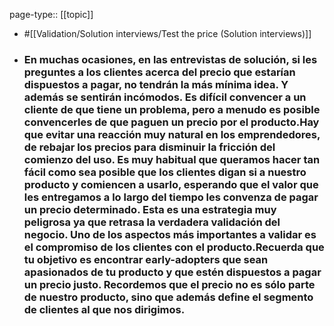 page-type:: [[topic]]

- #[[Validation/Solution interviews/Test the price (Solution interviews)]]

- ### En muchas ocasiones, en las entrevistas de solución, si les preguntes a los clientes acerca del precio que estarían dispuestos a pagar, no tendrán la más mínima idea. Y además se sentirán incómodos. Es difícil convencer a un cliente de que tiene un problema, pero a menudo es posible convencerles de que paguen un precio por el producto.Hay que evitar una reacción muy natural en los emprendedores, de rebajar los precios para disminuir la fricción del comienzo del uso. Es muy habitual que queramos hacer tan fácil como sea posible que los clientes digan si a nuestro producto y comiencen a usarlo, esperando que el valor que les entregamos a lo largo del tiempo les convenza de pagar un precio determinado. Esta es una estrategia muy peligrosa ya que retrasa la verdadera validación del negocio. Uno de los aspectos más importantes a validar es el compromiso de los clientes con el producto.Recuerda que tu objetivo es encontrar early-adopters que sean apasionados de tu producto y que estén dispuestos a pagar un precio justo. Recordemos que el precio no es sólo parte de nuestro producto, sino que además define el segmento de clientes al que nos dirigimos.



